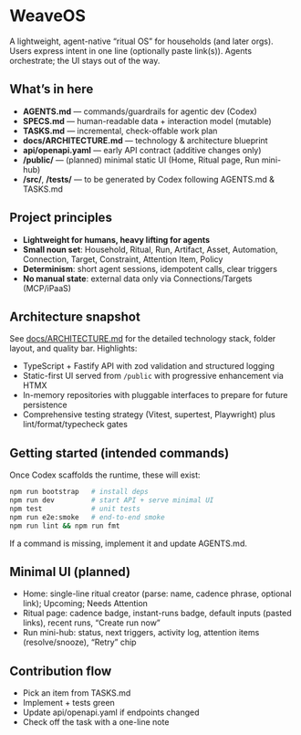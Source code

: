 # WeaveOS

A lightweight, agent-native “ritual OS” for households (and later orgs). Users express intent in one line (optionally paste link(s)). Agents orchestrate; the UI stays out of the way.

## What’s in here

- **AGENTS.md** — commands/guardrails for agentic dev (Codex)
- **SPECS.md** — human-readable data + interaction model (mutable)
- **TASKS.md** — incremental, check-offable work plan
- **docs/ARCHITECTURE.md** — technology & architecture blueprint
- **api/openapi.yaml** — early API contract (additive changes only)
- **/public/** — (planned) minimal static UI (Home, Ritual page, Run mini-hub)
- **/src/**, **/tests/** — to be generated by Codex following AGENTS.md & TASKS.md

## Project principles

- **Lightweight for humans, heavy lifting for agents**
- **Small noun set**: Household, Ritual, Run, Artifact, Asset, Automation, Connection, Target, Constraint, Attention Item, Policy
- **Determinism**: short agent sessions, idempotent calls, clear triggers
- **No manual state**: external data only via Connections/Targets (MCP/iPaaS)

## Architecture snapshot

See [docs/ARCHITECTURE.md](docs/ARCHITECTURE.md) for the detailed technology stack, folder layout, and quality bar. Highlights:

- TypeScript + Fastify API with zod validation and structured logging
- Static-first UI served from `/public` with progressive enhancement via HTMX
- In-memory repositories with pluggable interfaces to prepare for future persistence
- Comprehensive testing strategy (Vitest, supertest, Playwright) plus lint/format/typecheck gates

## Getting started (intended commands)

Once Codex scaffolds the runtime, these will exist:

```sh
npm run bootstrap   # install deps
npm run dev         # start API + serve minimal UI
npm test            # unit tests
npm run e2e:smoke   # end-to-end smoke
npm run lint && npm run fmt
```

If a command is missing, implement it and update AGENTS.md.

## Minimal UI (planned)

- Home: single-line ritual creator (parse: name, cadence phrase, optional link); Upcoming; Needs Attention
- Ritual page: cadence badge, instant-runs badge, default inputs (pasted links), recent runs, “Create run now”
- Run mini-hub: status, next triggers, activity log, attention items (resolve/snooze), “Retry” chip

## Contribution flow

- Pick an item from TASKS.md
- Implement + tests green
- Update api/openapi.yaml if endpoints changed
- Check off the task with a one-line note
